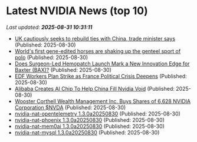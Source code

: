 # Latest NVIDIA News (top 10)
_Last updated: **2025-08-31 10:31:11**_

- [UK cautiously seeks to rebuild ties with China, trade minister says](https://biztoc.com/x/76bc24d60d9c28a2) (Published: 2025-08-30)
- [World's first gene-edited horses are shaking up the genteel sport of polo](https://biztoc.com/x/9df94bf7fb9e26c6) (Published: 2025-08-30)
- [Does Surgeon-Led Hemopatch Launch Mark a New Innovation Edge for Baxter (BAX)?](https://finance.yahoo.com/news/does-surgeon-led-hemopatch-launch-101541773.html) (Published: 2025-08-30)
- [EDF Workers Plan Strike as France Political Crisis Deepens](https://biztoc.com/x/0dd52d160078bdec) (Published: 2025-08-30)
- [Alibaba Creates AI Chip To Help China Fill Nvidia Void](https://slashdot.org/story/25/08/29/231249/alibaba-creates-ai-chip-to-help-china-fill-nvidia-void) (Published: 2025-08-30)
- [Wooster Corthell Wealth Management Inc. Buys Shares of 6,628 NVIDIA Corporation $NVDA](https://www.etfdailynews.com/2025/08/30/wooster-corthell-wealth-management-inc-buys-shares-of-6628-nvidia-corporation-nvda/) (Published: 2025-08-30)
- [nvidia-nat-opentelemetry 1.3.0a20250830](https://pypi.org/project/nvidia-nat-opentelemetry/1.3.0a20250830/) (Published: 2025-08-30)
- [nvidia-nat-phoenix 1.3.0a20250830](https://pypi.org/project/nvidia-nat-phoenix/1.3.0a20250830/) (Published: 2025-08-30)
- [nvidia-nat-mem0ai 1.3.0a20250830](https://pypi.org/project/nvidia-nat-mem0ai/1.3.0a20250830/) (Published: 2025-08-30)
- [nvidia-nat-mysql 1.3.0a20250830](https://pypi.org/project/nvidia-nat-mysql/1.3.0a20250830/) (Published: 2025-08-30)
